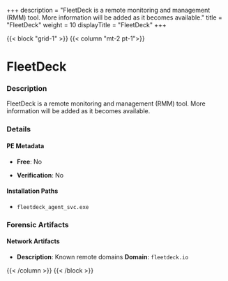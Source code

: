 +++
description = "FleetDeck is a remote monitoring and management (RMM) tool. More information will be added as it becomes available."
title = "FleetDeck"
weight = 10
displayTitle = "FleetDeck"
+++


{{< block "grid-1" >}}
{{< column "mt-2 pt-1">}}

# FleetDeck


### Description

FleetDeck is a remote monitoring and management (RMM) tool. More information will be added as it becomes available.




### Details


#### PE Metadata


- **Free**: No

- **Verification**: No




#### Installation Paths
- `fleetdeck_agent_svc.exe`

### Forensic Artifacts




#### Network Artifacts

- **Description**: Known remote domains
  **Domain**: `fleetdeck.io`








{{< /column >}}
{{< /block >}}
